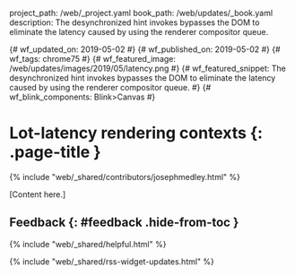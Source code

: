 project_path: /web/_project.yaml
book_path: /web/updates/_book.yaml
description: The desynchronized hint invokes bypasses the DOM to eliminate the latency caused by using the renderer compositor queue.

{# wf_updated_on: 2019-05-02 #}
{# wf_published_on: 2019-05-02 #}
{# wf_tags: chrome75 #}
{# wf_featured_image: /web/updates/images/2019/05/latency.png #}
{# wf_featured_snippet: The desynchronized hint invokes bypasses the DOM to eliminate the latency caused by using the renderer compositor queue. #}
{# wf_blink_components: Blink>Canvas #}

# Lot-latency rendering contexts {: .page-title }

{% include "web/_shared/contributors/josephmedley.html" %}

[Content here.]

## Feedback {: #feedback .hide-from-toc }

{% include "web/_shared/helpful.html" %}

{% include "web/_shared/rss-widget-updates.html" %}